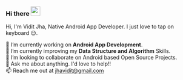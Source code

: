### Hi there <img src="https://media.giphy.com/media/hvRJCLFzcasrR4ia7z/giphy.gif" width="25px">

  Hi, I'm Vidit Jha, Native Android App Developer. I just love to tap on keyboard 😉.


 🔭 I’m currently working on  <b>Android App Development</b>.<br/>
 🌱 I’m currently improving my <b>Data Structure and Algorithm</b> Skills.<br />
 👯 I’m looking to collaborate on Android based Open Source Projects. <br />
 💬 Ask me about anything. I'd love to help!!<br />
 📫 Reach me out at jhavidit@gmail.com<br />



